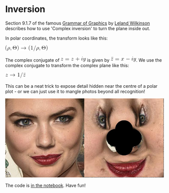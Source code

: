 # Inversion

Section 9.1.7 of the famous [Grammar of Graphics](https://www.amazon.com/Grammar-Graphics-Statistics-Computing/dp/0387245448) 
by [Leland Wilkinson](https://en.wikipedia.org/wiki/Leland_Wilkinson) describes how to use 'Complex inversion' to turn the plane inside out.

In polar coordinates, the transform looks like this:

![Inversion in polar coordinates](inversion_in_polar_coordinates.gif)

The complex conjugate of ![z](z.gif) is given by ![complex conjugate of z](complex_conjugate_of_z.gif).  We use the complex conjugate to transform the complex plane
like this:  

![inversion using complex conjugate](inversion_complex_conjugate.gif)

This can be a neat trick to expose detail hidden near the centre of a polar plot - or we can just use it to mangle photos beyond all recognition!

![Face before and after inversion](abbeylee_before_and_after.png)

The code is [in the notebook](Complex%20Inversion.ipynb). Have fun!
